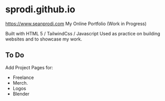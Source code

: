 # sprodi.github.io
https://www.seanprodi.com
My Online Portfolio (Work in Progress)

Built with HTML 5 / TailwindCss / Javascript
Used as practice on building websites and to showcase my work.

## To Do
Add Project Pages for:
- Freelance
- Merch.
- Logos
- Blender
